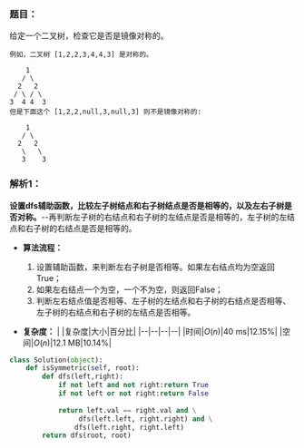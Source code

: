 ### 题目：
给定一个二叉树，检查它是否是镜像对称的。
```
例如，二叉树 [1,2,2,3,4,4,3] 是对称的。

    1
   / \
  2   2
 / \ / \
3  4 4  3
但是下面这个 [1,2,2,null,3,null,3] 则不是镜像对称的:

    1
   / \
  2   2
   \   \
   3    3
```

### 解析1：
**设置dfs辅助函数，比较左子树结点和右子树结点是否是相等的，以及左右子树是否对称。**--再判断左子树的右结点和右子树的左结点是否是相等的，左子树的左结点和右子树的右结点是否是相等的。

* **算法流程：**
  1. 设置辅助函数，来判断左右子树是否相等。如果左右结点均为空返回True；
  2. 如果左右结点一个为空，一个不为空，则返回False；
  3. 判断左右结点值是否相等、左子树的左结点和右子树的右结点是否相等、左子树的右结点和右子树的左结点是否相等。

* **复杂度：**
|  |复杂度|大小|百分比|
|--|--|--|--|
|时间|$O(n)$|40 ms|12.15%|
|空间|$O(n)$|12.1 MB|10.14%|

```python
class Solution(object):
    def isSymmetric(self, root):
        def dfs(left,right):
            if not left and not right:return True
            if not left or not right:return False
            
            return left.val == right.val and \
                 dfs(left.left, right.right) and \
                dfs(left.right, right.left)
        return dfs(root, root)
```